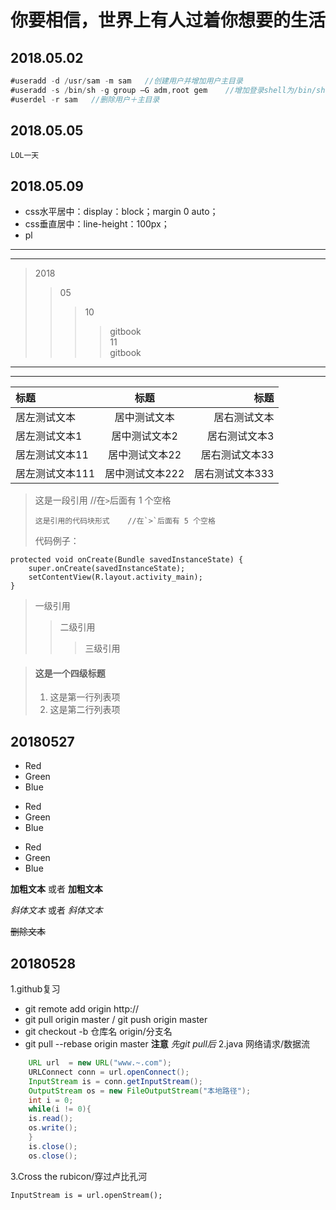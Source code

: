 # 你要相信，世界上有人过着你想要的生活
## 2018.05.02
``` java
#useradd -d /usr/sam -m sam   //创建用户并增加用户主目录
#useradd -s /bin/sh -g group –G adm,root gem    //增加登录shell为/bin/sh、增加主组group副组adm，root
#userdel -r sam   //删除用户＋主目录
```
## 2018.05.05  

    LOL一天

## 2018.05.09  
* css水平居中：display：block；margin 0 auto；  
* css垂直居中：line-height：100px；  
* pl

***  
---  
> 2018
> > 05
> > > 10  
> > > > gitbook  
> > 11  
> > > >gitbook

***  
---  
|标题|标题|标题|
|:---|:---:|---:|
|居左测试文本|居中测试文本|居右测试文本|
|居左测试文本1|居中测试文本2|居右测试文本3|
|居左测试文本11|居中测试文本22|居右测试文本33|
|居左测试文本111|居中测试文本222|居右测试文本333|

> 这是一段引用    //在`>`后面有 1 个空格
> 
>     这是引用的代码块形式    //在`>`后面有 5 个空格
>     
> 代码例子：
>   
    protected void onCreate(Bundle savedInstanceState) {
        super.onCreate(savedInstanceState);
        setContentView(R.layout.activity_main);
    }  

> 一级引用
> > 二级引用
> > > 三级引用

> #### 这是一个四级标题
> 
> 1. 这是第一行列表项
> 2. 这是第二行列表项
## 20180527
- Red
- Green
- Blue

* Red
* Green
* Blue

+ Red
+ Green
+ Blue

**加粗文本** 或者 __加粗文本__

*斜体文本*  或者 _斜体文本_

~~删除文本~~
## 20180528
1.github复习
* git remote add origin http://
* git pull origin master / git push origin master
* git checkout -b 仓库名 origin/分支名
* git pull --rebase origin master
**注意** *先git pull后*
2.java 网络请求/数据流  
```  java
    URL url  = new URL("www.~.com");
    URLConnect conn = url.openConnect();
    InputStream is = conn.getInputStream();
    OutputStream os = new FileOutputStream("本地路径");
    int i = 0;
    while(i != 0){
    is.read();
    os.write();
    }
    is.close();
    os.close();  
```
3.Cross the rubicon/穿过卢比孔河

    InputStream is = url.openStream();
 
    
  


